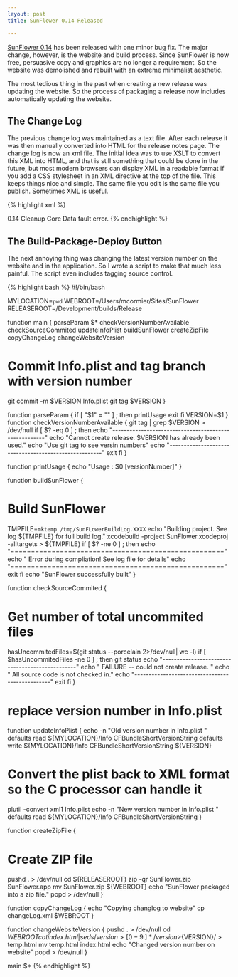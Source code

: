 ```yaml
--- 
layout: post
title: SunFlower 0.14 Released

---
```

<a href="http://sunflower.preenandprune.com/">SunFlower 0.14</a> has been released with one minor bug fix.  The major change, however, is the website and build process.  Since SunFlower is now free, persuasive copy and graphics are no longer a requirement. So the website was demolished and rebuilt with an extreme minimalist aesthetic.

The most tedious thing in the past when creating a new release was updating the website.  So the process of packaging a release now includes automatically updating the website.

## The Change Log ##

The previous change log was maintained as a text file.  After each release it was then manually converted into HTML for the release notes page.  The change log is now an xml file.  The initial idea was to use XSLT to convert this XML into HTML, and that is still something that could be done in the future, but most modern browsers can display XML in a readable format if you add a CSS stylesheet in an XML directive at the top of the file.  This keeps things nice and simple.  The same file you edit is the same file you publish.  Sometimes XML is useful.

{% highlight xml %}
<?xml version="1.0"?>
<?xml-stylesheet href="style/changeLog.css" type="text/css"?>
<changeLog>
 <release>
    <version>0.14</version>
    <fix>Cleanup Core Data fault error.</fix>
 </release>
</changeLog>
{% endhighlight %}

## The Build-Package-Deploy Button ##

The next annoying thing was changing the latest version number on the website and in the application. So I wrote a script to make that much less painful. The script even includes tagging source control.


{% highlight bash %}
#!/bin/bash

MYLOCATION=`pwd`
WEBROOT=/Users/mcormier/Sites/SunFlower
RELEASEROOT=/Development/builds/Release

function main {
  parseParam $*
  checkVersionNumberAvailable 
  checkSourceCommited 
  updateInfoPlist
  buildSunFlower
  createZipFile
  copyChangeLog 
  changeWebsiteVersion 

  # Commit Info.plist and tag branch with version number
  git commit -m $VERSION Info.plist 
  git tag $VERSION
}

function parseParam {
  if [ "$1" = "" ] ; then 
    printUsage
    exit
  fi
  VERSION=$1
}
function checkVersionNumberAvailable {
  git tag | grep $VERSION > /dev/null
  if [ $? -eq 0 ] ; then
    echo "------------------------------------------------------"
    echo "Cannot create release. $VERSION has already been used."
    echo "Use git tag to see versin numbers"
    echo "------------------------------------------------------"
    exit
  fi
}

function printUsage {
  echo "Usage : $0 [versionNumber]"
}

function buildSunFlower {
  # Build SunFlower
  TMPFILE=`mktemp /tmp/SunFLowerBuildLog.XXXX`
  echo "Building project.  See log ${TMPFILE} for full build log."
  xcodebuild -project SunFlower.xcodeproj -alltargets > ${TMPFILE}
  if [ $? -ne 0 ] ; then
    echo "===================================================="
    echo "  Error during compliation! See log file for details"
    echo "===================================================="
    exit
  fi
  echo "SunFlower successfully built"
}


function checkSourceCommited {
  # Get number of total uncommited files
  hasUncommitedFiles=$(git status --porcelain 2>/dev/null| wc -l)
  if [ $hasUncommitedFiles -ne 0 ] ; then
    git status
    echo "------------------------------------------------"
    echo " FAILURE -- could not create release. " 
    echo " All source code is not checked in."
    echo "------------------------------------------------"
    exit
  fi
}


# replace version number in Info.plist
function updateInfoPlist {
  echo -n "Old version number in Info.plist "
  defaults read ${MYLOCATION}/Info CFBundleShortVersionString
  defaults write  ${MYLOCATION}/Info CFBundleShortVersionString ${VERSION}

  # Convert the plist back to XML format so the C processor can handle it
  plutil -convert xml1 Info.plist
  echo -n "New version number in Info.plist "
  defaults read ${MYLOCATION}/Info CFBundleShortVersionString
}

function createZipFile {
  # Create ZIP file
  pushd . > /dev/null
  cd ${RELEASEROOT}
  zip -qr SunFlower.zip SunFlower.app
  mv SunFlower.zip ${WEBROOT}
  echo "SunFlower packaged into a zip file."
  popd > /dev/null
}

function copyChangeLog {
  echo "Copying changlog to website" 
  cp changeLog.xml $WEBROOT
}

function changeWebsiteVersion {
  pushd . > /dev/null
  cd ${WEBROOT} 
  cat index.html  | sed s/version>[0-9.]*/version>${VERSION}/ > temp.html
  mv temp.html index.html
  echo "Changed version number on website"
  popd > /dev/null
}

main $*
{% endhighlight %}

